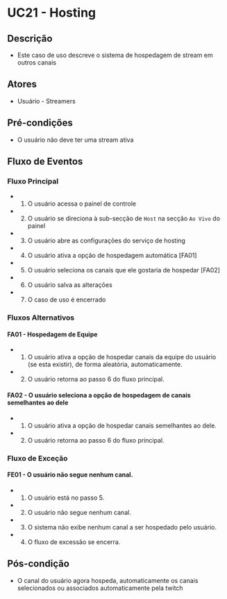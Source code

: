 # UC21 - Hosting

## Descrição
* Este caso de uso descreve o sistema de hospedagem de stream em outros canais
 
## Atores
* Usuário - Streamers

## Pré-condições
* O usuário não deve ter uma stream ativa

## Fluxo de Eventos
### Fluxo Principal
* 1. O usuário acessa o painel de controle
* 2. O usuário se direciona à sub-secção de ```Host``` na secção ```Ao Vivo``` do painel
* 3. O usuário abre as configurações do serviço de hosting
* 4. O usuário ativa a opção de hospedagem automática [FA01]
* 5. O usuário seleciona os canais que ele gostaria de hospedar [FA02]
* 6. O usuário salva as alterações
* 7. O caso de uso é encerrado

### Fluxos Alternativos

#### FA01 - Hospedagem de Equipe
* 1. O usuário ativa a opção de hospedar canais da equipe do usuário (se esta existir), de forma aleatória, automaticamente.
* 2. O usuário retorna ao passo 6 do fluxo principal.

#### FA02 - O usuário seleciona a opção de hospedagem de canais semelhantes ao dele
* 1. O usuário ativa a opção de hospedar canais semelhantes ao dele.
* 2. O usuário retorna ao passo 6 do fluxo principal.

### Fluxo de Exceção
#### FE01 - O usuário não segue nenhum canal.
* 1. O usuário está no passo 5.
* 2. O usuário não segue nenhum canal.
* 3. O sistema não exibe nenhum canal a ser hospedado pelo usuário.
* 4. O fluxo de excessão se encerra.
## Pós-condição
* O canal do usuário agora hospeda, automaticamente os canais selecionados ou associados automaticamente pela twitch
